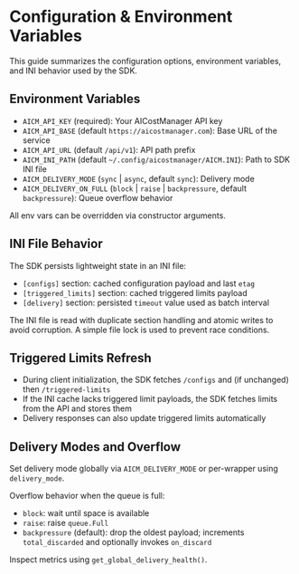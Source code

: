 # Configuration & Environment Variables

This guide summarizes the configuration options, environment variables, and INI behavior used by the SDK.

## Environment Variables

- `AICM_API_KEY` (required): Your AICostManager API key
- `AICM_API_BASE` (default `https://aicostmanager.com`): Base URL of the service
- `AICM_API_URL` (default `/api/v1`): API path prefix
- `AICM_INI_PATH` (default `~/.config/aicostmanager/AICM.INI`): Path to SDK INI file
- `AICM_DELIVERY_MODE` (`sync` | `async`, default `sync`): Delivery mode
- `AICM_DELIVERY_ON_FULL` (`block` | `raise` | `backpressure`, default `backpressure`): Queue overflow behavior

All env vars can be overridden via constructor arguments.

## INI File Behavior

The SDK persists lightweight state in an INI file:

- `[configs]` section: cached configuration payload and last `etag`
- `[triggered_limits]` section: cached triggered limits payload
- `[delivery]` section: persisted `timeout` value used as batch interval

The INI file is read with duplicate section handling and atomic writes to
avoid corruption. A simple file lock is used to prevent race conditions.

## Triggered Limits Refresh

- During client initialization, the SDK fetches `/configs` and (if unchanged) then `/triggered-limits`
- If the INI cache lacks triggered limit payloads, the SDK fetches limits from the API and stores them
- Delivery responses can also update triggered limits automatically

## Delivery Modes and Overflow

Set delivery mode globally via `AICM_DELIVERY_MODE` or per-wrapper using `delivery_mode`.

Overflow behavior when the queue is full:

- `block`: wait until space is available
- `raise`: raise `queue.Full`
- `backpressure` (default): drop the oldest payload; increments `total_discarded` and optionally invokes `on_discard`

Inspect metrics using `get_global_delivery_health()`.



